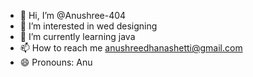 - 👋 Hi, I’m @Anushree-404
- 👀 I’m interested in wed designing
- 🌱 I’m currently learning java
- 📫 How to reach me anushreedhanashetti@gmail.com
- 😄 Pronouns: Anu


<!---
Anushree-404/Anushree-404 is a ✨ special ✨ repository because its `README.md` (this file) appears on your GitHub profile.
You can click the Preview link to take a look at your changes.
--->
